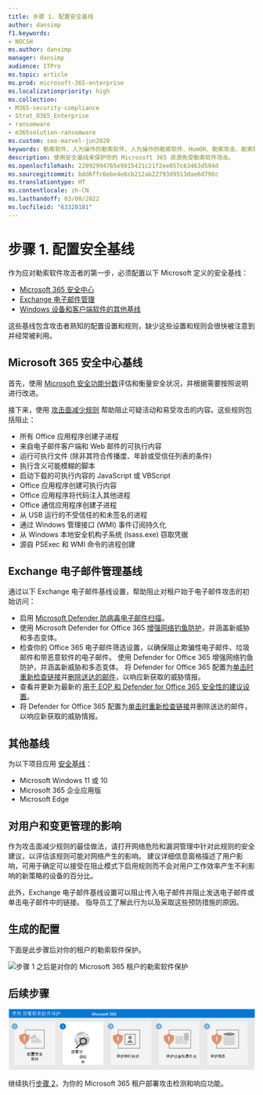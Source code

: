 ```yaml
---
title: 步骤 1. 配置安全基线
author: dansimp
f1.keywords:
- NOCSH
ms.author: dansimp
manager: dansimp
audience: ITPro
ms.topic: article
ms.prod: microsoft-365-enterprise
ms.localizationpriority: high
ms.collection:
- M365-security-compliance
- Strat_O365_Enterprise
- ransomware
- m365solution-ransomware
ms.custom: seo-marvel-jun2020
keywords: 勒索软件、人为操作的勒索软件、人为操作的勒索软件、HumOR、勒索攻击、勒索软件攻击、加密、加密病毒、零信任
description: 使用安全基线来保护你的 Microsoft 365 资源免受勒索软件攻击。
ms.openlocfilehash: 22092994765e9015421c21f2ee057c63463d594d
ms.sourcegitcommit: bdd6ffc6ebe4e6cb212ab22793d9513dae6d798c
ms.translationtype: HT
ms.contentlocale: zh-CN
ms.lasthandoff: 03/08/2022
ms.locfileid: "63320181"
---
```

# <a name="step-1-configure-security-baselines"></a>步骤 1. 配置安全基线

作为应对勒索软件攻击者的第一步，必须配置以下 Microsoft 定义的安全基线：

- [Microsoft 365 安全中心](#microsoft-365-security-baseline)
- [Exchange 电子邮件管理](#exchange-email-management-baseline)
- [Windows 设备和客户端软件的其他基线](#additional-baselines)

这些基线包含攻击者熟知的配置设置和规则，缺少这些设置和规则会很快被注意到并经常被利用。

## <a name="microsoft-365-security-baseline"></a>Microsoft 365 安全中心基线

首先，使用 [Microsoft 安全功能分数](/microsoft-365/security/defender/microsoft-secure-score)评估和衡量安全状况，并根据需要按照说明进行改进。

接下来，使用 [攻击面减少规则](/microsoft-365/security/defender-endpoint/attack-surface-reduction-rules-deployment) 帮助阻止可疑活动和易受攻击的内容。这些规则包括阻止：

- 所有 Office 应用程序创建子进程
- 来自电子邮件客户端和 Web 邮件的可执行内容
- 运行可执行文件 (除非其符合传播度、年龄或受信任列表的条件)
- 执行含义可能模糊的脚本
- 启动下载的可执行内容的 JavaScript 或 VBScript
- Office 应用程序创建可执行内容
- Office 应用程序将代码注入其他进程
- Office 通信应用程序创建子进程
- 从 USB 运行的不受信任的和未签名的进程
- 通过 Windows 管理接口 (WMI) 事件订阅持久化
- 从 Windows 本地安全机构子系统 (lsass.exe) 窃取凭据
- 源自 PSExec 和 WMI 命令的进程创建

## <a name="exchange-email-management-baseline"></a>Exchange 电子邮件管理基线 

通过以下 Exchange 电子邮件基线设置，帮助阻止对租户始于电子邮件攻击的初始访问：

- 启用 [Microsoft Defender 防病毒电子邮件扫描](/microsoft-365/security/defender-endpoint/configure-advanced-scan-types-microsoft-defender-antivirus)。
- 使用 Microsoft Defender for Office 365 [增强网络钓鱼防护](/microsoft-365/security/office-365-security/anti-phishing-protection)，并涵盖新威胁和多态变体。
- 检查你的 Office 365 电子邮件筛选设置，以确保阻止欺骗性电子邮件、垃圾邮件和带恶意软件的电子邮件。 使用 Defender for Office 365 增强网络钓鱼防护，并涵盖新威胁和多态变体。 将 Defender for Office 365 配置为[单击时重新检查链接](/microsoft-365/security/office-365-security/atp-safe-links)并[删除送达的邮件](/microsoft-365/security/office-365-security/zero-hour-auto-purge)，以响应新获取的威胁情报。
- 查看并更新为最新的 [用于 EOP 和 Defender for Office 365 安全性的建议设置](/microsoft-365/security/office-365-security/recommended-settings-for-eop-and-office365-atp)。
- 将 Defender for Office 365 配置为[单击时重新检查链接](/microsoft-365/security/office-365-security/set-up-safe-links-policies)并删除送达的邮件，以响应新获取的威胁情报。

## <a name="additional-baselines"></a>其他基线

为以下项目应用 [安全基线](https://techcommunity.microsoft.com/t5/microsoft-security-baselines/bg-p/Microsoft-Security-Baselines)：

- Microsoft Windows 11 或 10
- Microsoft 365 企业应用版
- Microsoft Edge

## <a name="impact-on-users-and-change-management"></a>对用户和变更管理的影响

作为攻击面减少规则的最佳做法，请打开网络危险和漏洞管理中针对此规则的安全建议，以评估该规则可能对网络产生的影响。 建议详细信息窗格描述了用户影响，可用于确定可以接受在阻止模式下启用规则而不会对用户工作效率产生不利影响的新策略的设备的百分比。

此外，Exchange 电子邮件基线设置可以阻止传入电子邮件并阻止发送电子邮件或单击电子邮件中的链接。 指导员工了解此行为以及采取这些预防措施的原因。

## <a name="resulting-configuration"></a>生成的配置

下面是此步骤后对你的租户的勒索软件保护。

![步骤 1 之后是对你的 Microsoft 365 租户的勒索软件保护](../media/ransomware-protection-microsoft-365/ransomware-protection-microsoft-365-architecture-step1.png)


## <a name="next-step"></a>后续步骤

[![步骤 2 是 Microsoft 365 的勒索软件保护](../media/ransomware-protection-microsoft-365/ransomware-protection-microsoft-365-step2.png)](ransomware-protection-microsoft-365-attack-detection-response.md)

继续执行[步骤 2](ransomware-protection-microsoft-365-attack-detection-response.md)，为你的 Microsoft 365 租户部署攻击检测和响应功能。
